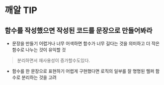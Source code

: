 # 깨알 TIP



## 함수를 작성했으면 작성된 코드를 문장으로 만들어봐라

- 문장을 만들기 어렵거나 너무 어색하면 함수가 너무 길다는 것을 의미하고 더 작은 함수로 나누는 것이 유익할 것

> 분리하면서 재사용성이 증가할수도있다.

- 함수를 한 문장으로 표현하기 어렵게 구현했다면 로직의 일부를 잘 명명된 헬퍼 함수로 분리하는 것을 고려 


